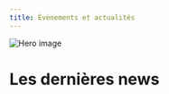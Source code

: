 ```yaml
---
title: Évènements et actualités
---
```


![Hero image](/images/banniere.jpg)

# Les dernières news

[](/events-actus/21-septembre-2024-rice-market)
[](/events-actus/7-septembre-2024-forum-asso)
[](/events-actus/27-avril-nouvel-an)

